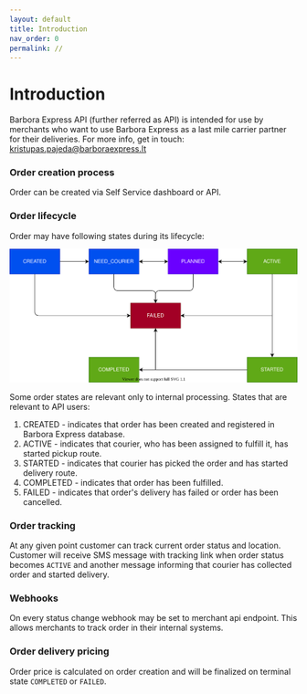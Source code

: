 ```yaml
---
layout: default
title: Introduction
nav_order: 0
permalink: //
---
```

# Introduction


Barbora Express API (further referred as API) is intended for use by merchants who want to use Barbora Express as a last mile carrier partner for their deliveries.
For more info, get in touch: kristupas.pajeda@barboraexpress.lt

### Order creation process

Order can be created via Self Service dashboard or API.

### Order lifecycle

Order may have following states during its lifecycle:

![Workflow](./assets/workflow.drawio.svg)

Some order states are relevant only to internal processing. States that are relevant to API users:

1. CREATED - indicates that order has been created and registered in Barbora Express database.
2. ACTIVE - indicates that courier, who has been assigned to fulfill it, has started pickup route.
3. STARTED - indicates that courier has picked the order and has started delivery route.
4. COMPLETED - indicates that order has been fulfilled.
5. FAILED - indicates that order's delivery has failed or order has been cancelled.

### Order tracking

At any given point customer can track current order status and location.
Customer will receive SMS message with tracking link when order status becomes `ACTIVE` and another message informing that courier has collected order and started delivery.

### Webhooks

On every status change webhook may be set to merchant api endpoint. This allows merchants to track order in their internal systems.

### Order delivery pricing

Order price is calculated on order creation and will be finalized on terminal state `COMPLETED` or `FAILED`.
